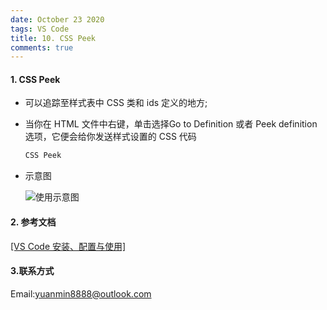 ```yaml
---
date: October 23 2020
tags: VS Code
title: 10. CSS Peek
comments: true
---
```

#### 1. CSS Peek

- 可以追踪至样式表中 CSS 类和 ids 定义的地方;

- 当你在 HTML 文件中右键，单击选择Go to Definition 或者 Peek definition 选项，它便会给你发送样式设置的 CSS 代码

  ```bash
  CSS Peek
  ```

- 示意图

  ![使用示意图](https://s1.ax1x.com/2020/10/05/0t0ukT.gif)

#### 2. 参考文档

[[VS Code 安装、配置与使用]](https://web-oyster.github.io/2020/10/23/VSCode/Tutorial/VS%20Code%E5%AE%89%E8%A3%85%E3%80%81%E9%85%8D%E7%BD%AE%E4%B8%8E%E4%BD%BF%E7%94%A8/)

#### 3.联系方式

Email:yuanmin8888@outlook.com
